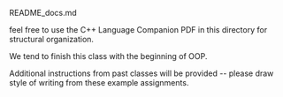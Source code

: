 README_docs.md

feel free to use the C++ Language Companion PDF in this directory for structural organization.

We tend to finish this class with the beginning of OOP.

Additional instructions from past classes will be provided -- please draw style of writing from these example assignments.
